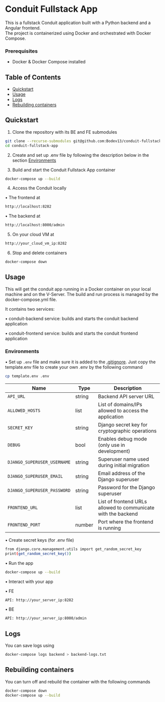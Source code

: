 # Conduit Fullstack App


This is a fullstack Conduit application built with a Python backend and a Angular frontend.  
The project is containerized using Docker and orchestrated with Docker Compose.


### Prerequisites

- Docker & Docker Compose installed


## Table of Contents

- [Quickstart](#quickstart)
- [Usage](#usage)
- [Logs](#logs)
- [Rebuilding containers](#rebuilding-containers)



## Quickstart

1. Clone the repository with its BE and FE submodules

```bash
git clone --recurse-submodules git@github.com:Bodev13/conduit-fullstack-app.git
cd conduit-fullstack-app
````
2. Create and set up .env file by following the description below in the section [Environments](#environments)

3. Build and start the Conduit Fullstack App container

```bash
docker-compose up --build
```
4. Access the Conduit locally

• The frontend at
```bash
http://localhost:8282
```

• The backend at
```bash
http://localhost:8000/admin
```

5. On your cloud VM at
```bash
http://your_cloud_vm_ip:8282
```
6. Stop and delete containers
```bash
docker-compose down
```

## Usage

This will get the conduit app running in a Docker container on your local machine and on the V-Server. The build and run process is managed by the docker-compose.yml file.

It contains two services:

• conduit-backend service: builds and starts the conduit backend application

• conduit-frontend service: builds and starts the conduit frontend application


### Environments

• Set up `.env` file and make sure it is added to the [.gitignore](./.gitignore). Just copy the template.env file to create your own .env by the following command

```bash
cp template.env .env
```

| Name                          | Type   | Description                                                        |
|-------------------------------|--------|--------------------------------------------------------------------|
| `API_URL`                     | string | Backend API server URL                                             |
| `ALLOWED_HOSTS`               | list   | List of domains/IPs allowed to access the application              |
| `SECRET_KEY`                  | string | Django secret key for cryptographic operations                     |
| `DEBUG`                       | bool   | Enables debug mode (only use in development)                       |
| `DJANGO_SUPERUSER_USERNAME`  | string | Superuser name used during initial migration                       |
| `DJANGO_SUPERUSER_EMAIL`     | string | Email address of the Django superuser                              |
| `DJANGO_SUPERUSER_PASSWORD`  | string | Password for the Django superuser                                  |
| `FRONTEND_URL`               | list   | List of frontend URLs allowed to communicate with the backend      |
| `FRONTEND_PORT`              | number | Port where the frontend is running                                 |

• Create secret keys (for .env file)

```bash
from django.core.management.utils import get_random_secret_key
print(get_random_secret_key())
```
• Run the app

```bash
docker-compose up --build
```

• Interact with your app

• FE
```bash
API: http://your_server_ip:8282
```
• BE
```bash
API: http://your_server_ip:8000/admin
```

## Logs
You can save logs using

```bash
docker-compose logs backend > backend-logs.txt
```

## Rebuilding containers
You can turn off and rebuild the container with the following commands

```bash
docker-compose down
docker-compose up --build
```
